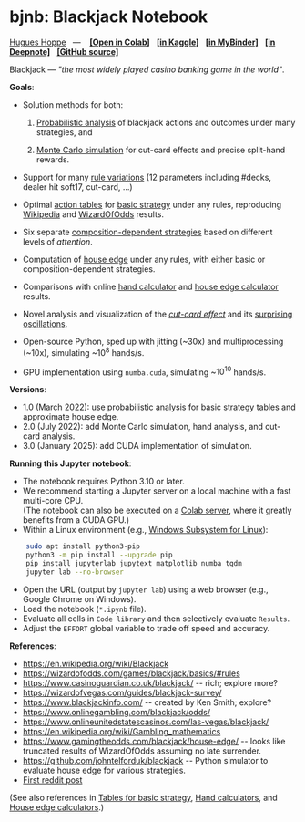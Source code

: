 # bjnb: Blackjack Notebook

[Hugues Hoppe](https://hhoppe.com/)
&nbsp;&nbsp;&mdash;&nbsp;
&nbsp; [**[Open in Colab]**](https://colab.research.google.com/github/hhoppe/blackjack/blob/main/blackjack.ipynb)
&nbsp; [**[in Kaggle]**](https://www.kaggle.com/notebooks/welcome?src=https://github.com/hhoppe/blackjack/blob/main/blackjack.ipynb)
&nbsp; [**[in MyBinder]**](https://mybinder.org/v2/gh/hhoppe/blackjack/main?filepath=blackjack.ipynb)
&nbsp; [**[in Deepnote]**](https://deepnote.com/launch?url=https%3A%2F%2Fgithub.com%2Fhhoppe%2Fblackjack%2Fblob%2Fmain%2Fblackjack.ipynb)
&nbsp; [**[GitHub source]**](https://github.com/hhoppe/blackjack/blob/main/blackjack.ipynb)

Blackjack &mdash; *"the most widely played casino banking game in the world"*.


**Goals**:

- Solution methods for both:

  1. [Probabilistic analysis](https://colab.research.google.com/github/hhoppe/blackjack/blob/main/blackjack.ipynb#Probabilistic-analysis)
     of blackjack actions and outcomes under many strategies, and

  2. [Monte Carlo simulation](https://colab.research.google.com/github/hhoppe/blackjack/blob/main/blackjack.ipynb#Monte-Carlo-simulation)
     for cut-card effects and precise split-hand rewards.

- Support for many [rule variations](https://colab.research.google.com/github/hhoppe/blackjack/blob/main/blackjack.ipynb#Define-Rules)
  (12 parameters including #decks, dealer hit soft17, cut-card, ...)

- Optimal [action tables](https://colab.research.google.com/github/hhoppe/blackjack/blob/main/blackjack.ipynb#Tables-for-basic-strategy) for
  [basic strategy](https://colab.research.google.com/github/hhoppe/blackjack/blob/main/blackjack.ipynb#Define-Actions-and-Strategy)
  under any rules, reproducing
  [Wikipedia](https://en.wikipedia.org/wiki/Blackjack#Basic_strategy) and
  [WizardOfOdds](https://wizardofodds.com/games/blackjack/strategy/calculator/) results.

- Six separate [composition-dependent strategies](https://colab.research.google.com/github/hhoppe/blackjack/blob/main/blackjack.ipynb#Define-Actions-and-Strategy)
  based on different levels of *attention*.
  <!--(initial cards, all hand cards, cards in *prior split hands*, ...).-->

- Computation of
  [house edge](https://colab.research.google.com/github/hhoppe/blackjack/blob/main/blackjack.ipynb#House-edge-results)
  under any rules, with either basic or composition-dependent strategies.

- Comparisons with online
  [hand calculator](https://colab.research.google.com/github/hhoppe/blackjack/blob/main/blackjack.ipynb#Hand-calculator-results) and
  [house edge calculator](https://colab.research.google.com/github/hhoppe/blackjack/blob/main/blackjack.ipynb#House-edge-results) results.

- Novel analysis and visualization of the
  [*cut-card effect*](https://colab.research.google.com/github/hhoppe/blackjack/blob/main/blackjack.ipynb#Effect-of-using-a-cut-card)
  and its [surprising oscillations](https://colab.research.google.com/github/hhoppe/blackjack/blob/main/blackjack.ipynb#cut-card-graph).

- Open-source Python, sped up with jitting (\~30x) and multiprocessing (\~10x),
  simulating \~$10^{8}$ hands/s.
  
- GPU implementation using `numba.cuda`, simulating \~$10^{10}$ hands/s.


**Versions**:

- 1.0 (March 2022): use probabilistic analysis for basic strategy tables and
  approximate house edge.
- 2.0 (July 2022): add Monte Carlo simulation, hand analysis,
  and cut-card analysis.
- 3.0 (January 2025): add CUDA implementation of simulation.


**Running this Jupyter notebook**:

- The notebook requires Python 3.10 or later.
- We recommend starting a Jupyter server on a local machine with a fast multi-core CPU. <br/>
  (The notebook can also be executed on a
  [Colab server](
   https://colab.research.google.com/github/hhoppe/blackjack/blob/main/blackjack.ipynb),
  where it greatly benefits from a CUDA GPU.)
- Within a Linux environment (e.g.,
  [Windows Subsystem for Linux](https://docs.microsoft.com/en-us/windows/wsl/install)):

```bash
    sudo apt install python3-pip
    python3 -m pip install --upgrade pip
    pip install jupyterlab jupytext matplotlib numba tqdm
    jupyter lab --no-browser
```

- Open the URL (output by `jupyter lab`) using a web browser (e.g., Google Chrome on Windows).
- Load the notebook (`*.ipynb` file).
- Evaluate all cells in `Code library` and then selectively evaluate `Results`.
- Adjust the `EFFORT` global variable to trade off speed and accuracy.


**References**:

- https://en.wikipedia.org/wiki/Blackjack
- https://wizardofodds.com/games/blackjack/basics/#rules
- https://www.casinoguardian.co.uk/blackjack/ -- rich; explore more?
- https://wizardofvegas.com/guides/blackjack-survey/
- https://www.blackjackinfo.com/ -- created by Ken Smith; explore?
- https://www.onlinegambling.com/blackjack/odds/
- https://www.onlineunitedstatescasinos.com/las-vegas/blackjack/
- https://en.wikipedia.org/wiki/Gambling_mathematics
- https://www.gamingtheodds.com/blackjack/house-edge/ -- looks like truncated results of
  WizardOfOdds assuming no late surrender.
- https://github.com/johntelforduk/blackjack
  -- Python simulator to evaluate house edge for various strategies.
- [First reddit post](
 https://www.reddit.com/r/blackjack/comments/t9ygkm/python_notebook_to_analyze_blackjack_optimal/)

(See also references in
 [Tables for basic strategy](https://colab.research.google.com/github/hhoppe/blackjack/blob/main/blackjack.ipynb#Tables-for-basic-strategy),
 [Hand calculators](https://colab.research.google.com/github/hhoppe/blackjack/blob/main/blackjack.ipynb#Hand-calculators), and
 [House edge calculators](https://colab.research.google.com/github/hhoppe/blackjack/blob/main/blackjack.ipynb#House-edge-calculators).)
